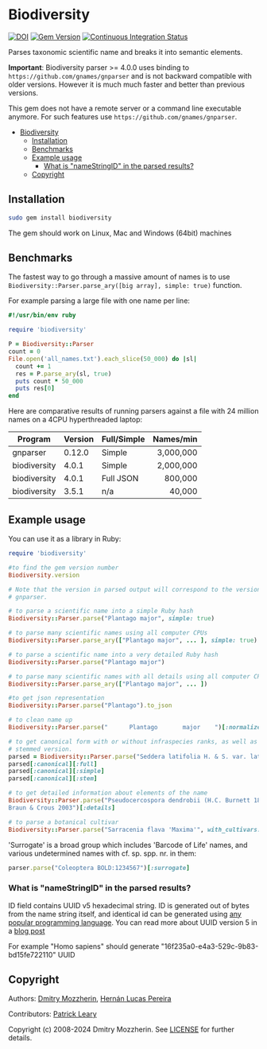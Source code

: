 # Biodiversity

[![DOI](https://zenodo.org/badge/764046.svg)](https://zenodo.org/badge/latestdoi/764046)
[![Gem Version][gem_svg]][gem_link]
[![Continuous Integration Status][ci_svg]][ci_link]

Parses taxonomic scientific name and breaks it into semantic elements.

**Important**: Biodiversity parser >= 4.0.0 uses binding to
`https://github.com/gnames/gnparser` and
is not backward compatible with older versions. However it is much much faster
and better than previous versions.

This gem does not have a remote server or a command line executable anymore.
For such features use `https://github.com/gnames/gnparser`.

- [Biodiversity](#biodiversity)
  - [Installation](#installation)
  - [Benchmarks](#benchmarks)
  - [Example usage](#example-usage)
    - [What is "nameStringID" in the parsed results?](#what-is-%22namestringid%22-in-the-parsed-results)
  - [Copyright](#copyright)

## Installation

```bash
sudo gem install biodiversity
```

The gem should work on Linux, Mac and Windows (64bit) machines

## Benchmarks

The fastest way to go through a massive amount of names is to use
`Biodiversity::Parser.parse_ary([big array], simple: true)` function.

For example parsing a large file with one name per line:

```ruby
#!/usr/bin/env ruby

require 'biodiversity'

P = Biodiversity::Parser
count = 0
File.open('all_names.txt').each_slice(50_000) do |sl|
  count += 1
  res = P.parse_ary(sl, true)
  puts count * 50_000
  puts res[0]
end
```

Here are comparative results of running parsers against a file with 24
million names on a 4CPU hyperthreaded laptop:

| Program      | Version | Full/Simple | Names/min |
| ------------ | ------- | ----------- | --------: |
| gnparser     | 0.12.0  | Simple      | 3,000,000 |
| biodiversity | 4.0.1   | Simple      | 2,000,000 |
| biodiversity | 4.0.1   | Full JSON   |   800,000 |
| biodiversity | 3.5.1   | n/a         |    40,000 |

## Example usage

You can use it as a library in Ruby:

```ruby
require 'biodiversity'

#to find the gem version number
Biodiversity.version

# Note that the version in parsed output will correspond to the version of
# gnparser.

# to parse a scientific name into a simple Ruby hash
Biodiversity::Parser.parse("Plantago major", simple: true)

# to parse many scientific names using all computer CPUs
Biodiversity::Parser.parse_ary(["Plantago major", ... ], simple: true)

# to parse a scientific name into a very detailed Ruby hash
Biodiversity::Parser.parse("Plantago major")

# to parse many scientific names with all details using all computer CPUs
Biodiversity::Parser.parse_ary(["Plantago major", ... ])

#to get json representation
Biodiversity::Parser.parse("Plantago").to_json

# to clean name up
Biodiversity::Parser.parse("      Plantago       major    ")[:normalized]

# to get canonical form with or without infraspecies ranks, as well as
# stemmed version.
parsed = Biodiversity::Parser.parse("Seddera latifolia H. & S. var. latifolia")
parsed[:canonical][:full]
parsed[:canonical][:simple]
parsed[:canonical][:stem]

# to get detailed information about elements of the name
Biodiversity::Parser.parse("Pseudocercospora dendrobii (H.C. Burnett 1883) U. \
Braun & Crous 2003")[:details]

# to parse a botanical cultivar
Biodiversity::Parser.parse("Sarracenia flava 'Maxima'", with_cultivars: true)
```

'Surrogate' is a broad group which includes 'Barcode of Life' names, and various
undetermined names with cf. sp. spp. nr. in them:

```ruby
parser.parse("Coleoptera BOLD:1234567")[:surrogate]
```

### What is "nameStringID" in the parsed results?

ID field contains UUID v5 hexadecimal string. ID is generated out of bytes
from the name string itself, and identical id can be generated using [any
popular programming language][uuid_examples]. You can read more about UUID
version 5 in a [blog post][uuid_blog]

For example "Homo sapiens" should generate
"16f235a0-e4a3-529c-9b83-bd15fe722110" UUID

## Copyright

Authors: [Dmitry Mozzherin][dimus], [Hernán Lucas Pereira][hernan]

Contributors: [Patrick Leary][pleary]

Copyright (c) 2008-2024 Dmitry Mozzherin. See [LICENSE][license]
for further details.

[gem_svg]: https://badge.fury.io/rb/biodiversity.svg
[gem_link]: http://badge.fury.io/rb/biodiversity
[ci_svg]: https://secure.travis-ci.org/GlobalNamesArchitecture/biodiversity.svg
[ci_link]: http://travis-ci.org/GlobalNamesArchitecture/biodiversity
[dimus]: https://github.com/dimus
[pleary]: https://github.com/pleary
[hernan]: https://github.com/LocoDelAssembly
[license]: https://github.com/GlobalNamesArchitecture/biodiversity/blob/master/LICENSE
[uuid_examples]: https://github.com/GlobalNamesArchitecture/gn_uuid_examples
[uuid_blog]: http://globalnamesarchitecture.github.io/gna/uuid/2015/05/31/gn-uuid-0-5-0.html
